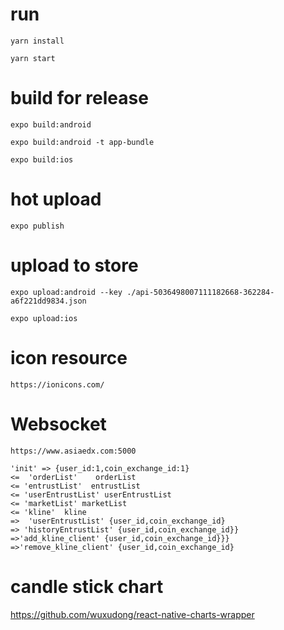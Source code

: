 # run

    yarn install
    
    yarn start


# build for release

    expo build:android
    
    expo build:android -t app-bundle
    
    expo build:ios

# hot  upload

    expo publish

# upload to store

    expo upload:android --key ./api-5036498007111182668-362284-a6f221dd9834.json
    
    expo upload:ios

# icon resource

    https://ionicons.com/
    
# Websocket
    
    https://www.asiaedx.com:5000
    
    'init' => {user_id:1,coin_exchange_id:1}
    <=  'orderList'    orderList
    <= 'entrustList'  entrustList
    <= 'userEntrustList' userEntrustList
    <= 'marketList' marketList
    <= 'kline'  kline
    =>  'userEntrustList' {user_id,coin_exchange_id}
    => 'historyEntrustList' {user_id,coin_exchange_id}}
    =>'add_kline_client' {user_id,coin_exchange_id}}}
    =>'remove_kline_client' {user_id,coin_exchange_id}
    
# candle stick chart
https://github.com/wuxudong/react-native-charts-wrapper